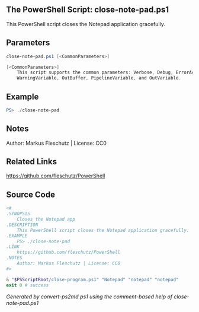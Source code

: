 ## The PowerShell Script: close-note-pad.ps1

This PowerShell script closes the Notepad application gracefully.

## Parameters
```powershell
close-note-pad.ps1 [<CommonParameters>]

[<CommonParameters>]
    This script supports the common parameters: Verbose, Debug, ErrorAction, ErrorVariable, WarningAction, 
    WarningVariable, OutBuffer, PipelineVariable, and OutVariable.
```

## Example
```powershell
PS> ./close-note-pad

```

## Notes
Author: Markus Fleschutz | License: CC0

## Related Links
https://github.com/fleschutz/PowerShell

## Source Code
```powershell
<#
.SYNOPSIS
	Closes the Notepad app
.DESCRIPTION
	This PowerShell script closes the Notepad application gracefully.
.EXAMPLE
	PS> ./close-note-pad
.LINK
	https://github.com/fleschutz/PowerShell
.NOTES
	Author: Markus Fleschutz | License: CC0
#>

& "$PSScriptRoot/close-program.ps1" "Notepad" "notepad" "notepad"
exit 0 # success
```

*Generated by convert-ps2md.ps1 using the comment-based help of close-note-pad.ps1*
